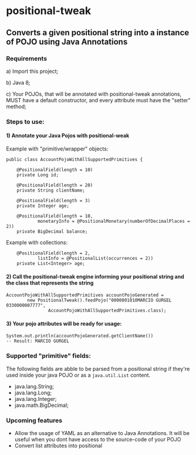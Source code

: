 # positional-tweak

## Converts a given positional string into a instance of POJO using Java Annotations

### Requirements

a) Import this project;

b) Java 8;

c) Your POJOs, that will be annotated with positional-tweak annotations, MUST have a default constructor, and every attribute  must have the "setter" method;


### Steps to use:

#### 1) Annotate your Java Pojos with positional-weak

Example with "primitive/wrapper" objects:
```
public class AccountPojoWithAllSupportedPrimitives {

    @PositionalField(length = 10)
    private Long id;

    @PositionalField(length = 20)
    private String clientName;

    @PositionalField(length = 3)
    private Integer age;

    @PositionalField(length = 10,
            monetaryInfo = @PositionalMonetary(numberOfDecimalPlaces = 2))
    private BigDecimal balance;

```

Example with collections:
```
    @PositionalField(length = 2,
            listInfo = @PositionalList(occurrences = 2))
    private List<Integer> age;

```

#### 2) Call the positional-tweak engine informing your positional string and the class that represents the string

```
AccountPojoWithAllSupportedPrimitives accountPojoGenerated =
        new PositionalTweak().feedPojo("0000001010MARCIO GURGEL       0330000007777",
                AccountPojoWithAllSupportedPrimitives.class);

```

#### 3) Your pojo attributes will be ready for usage:

```
System.out.println(accountPojoGenerated.getClientName())
-- Result: MARCIO GURGEL
```


### Supported "primitive" fields:

The following fields are abble to be parsed from a positional string if they're used inside your java POJO or as a `java.util.List` content.

- java.lang.String;
- java.lang.Long;
- java.lang.Integer;
- java.math.BigDecimal;


### Upcoming features

- Allow the usage of YAML as an alternative to Java Annotations. It will be useful when you dont have access to the source-code of your POJO
- Convert list attributes into positional